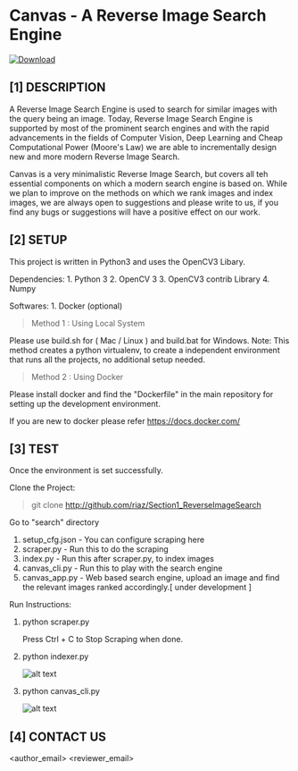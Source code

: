 # Canvas - A Reverse Image Search Engine

[ ![Download](https://img.shields.io/badge/Python3-OK-brightgreen.svg) ](https://python.org)




[1]  DESCRIPTION
------------------------------------------------------------------------------------------
A Reverse Image Search Engine is used to search for similar images with the query being an image.
Today, Reverse Image Search Engine is supported by most of the prominent search engines and 
with the rapid advancements in the fields of Computer Vision, Deep Learning and Cheap Computational Power (Moore's Law) 
we are able to incrementally design new and more modern Reverse Image Search.

Canvas is a very minimalistic Reverse Image Search, but covers all teh essential components on which
a modern search engine is based on. While we plan to improve on the methods on which
we rank images and index images, we are always open to suggestions and please write to us, if you find any bugs or suggestions 
will have a positive effect on our work.

[2]  SETUP
-----------------------------------------------------------------------------------------
This project is written in Python3 and uses the OpenCV3 Libary.

Dependencies:
        1. Python 3
        2. OpenCV 3
        3. OpenCV3 contrib Library 
        4. Numpy

Softwares:
        1. Docker (optional)
        

> Method 1 : Using Local System

Please use build.sh for ( Mac / Linux ) and build.bat for Windows.
Note: This method creates a python virtualenv, to create a independent 
environment that runs all the projects, no additional setup needed.

> Method 2 : Using Docker

Please install docker and find the "Dockerfile" in the main repository for setting up the 
development environment. 
 
If you are new to docker please refer https://docs.docker.com/


[3]  TEST
--------------------------------------------------------------------------------------------

Once the environment is set successfully.

Clone the Project:

>git clone http://github.com/riaz/Section1_ReverseImageSearch

Go to "search" directory

1. setup_cfg.json - You can configure scraping here
2. scraper.py     - Run this to do the scraping
3. index.py       - Run this after scraper.py, to index images
4. canvas_cli.py  - Run this to play with the search engine
5. canvas_app.py  - Web based search engine, upload an image and 
                    find the relevant images ranked accordingly.[ under development ]
                    
Run Instructions:

1. python scraper.py
   
   Press Ctrl + C to Stop Scraping when done.
       
2. python indexer.py
  
   ![alt text](https://raw.githubusercontent.com/riaz/Practical_OpenCV3_Python/blob/master/Section1_ReverseImageSearch/search/resources/readme/index.png)

3. python canvas_cli.py

   ![alt text](https://github.com/riaz/Practical_OpenCV3_Python/blob/master/Section1_ReverseImageSearch/resources/readme/canvas_cli.png)



[4] CONTACT US
-------------------------------
<author_email>
<reviewer_email>
